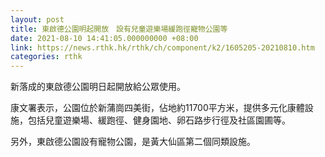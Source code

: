 ```yaml
---
layout: post
title: 東啟德公園明起開放　設有兒童遊樂場緩跑徑寵物公園等
date: 2021-08-10 14:41:05.000000000 +08:00
link: https://news.rthk.hk/rthk/ch/component/k2/1605205-20210810.htm
categories: rthk
---
```


新落成的東啟德公園明日起開放給公眾使用。

康文署表示，公園位於新蒲崗四美街，佔地約11700平方米，提供多元化康體設施，包括兒童遊樂場、緩跑徑、健身園地、卵石路步行徑及社區園圃等。

另外，東啟德公園設有寵物公園，是黃大仙區第二個同類設施。
